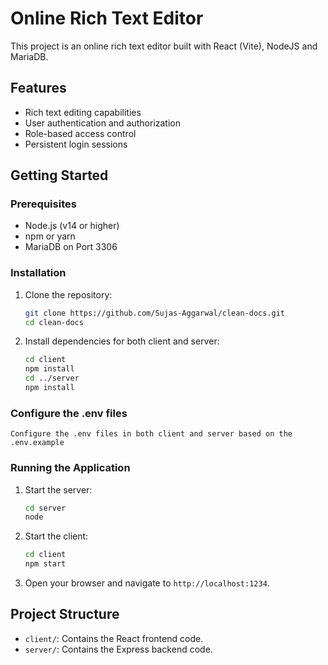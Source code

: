 # Online Rich Text Editor

This project is an online rich text editor built with React (Vite), NodeJS and MariaDB.

## Features

- Rich text editing capabilities
- User authentication and authorization
- Role-based access control
- Persistent login sessions

## Getting Started

### Prerequisites

- Node.js (v14 or higher)
- npm or yarn
- MariaDB on Port 3306

### Installation

1. Clone the repository:
    ```sh
    git clone https://github.com/Sujas-Aggarwal/clean-docs.git
    cd clean-docs
    ```

2. Install dependencies for both client and server:
    ```sh
    cd client
    npm install
    cd ../server
    npm install
    ```

### Configure the .env files
    Configure the .env files in both client and server based on the .env.example

### Running the Application

1. Start the server:
    ```sh
    cd server
    node
    ```

2. Start the client:
    ```sh
    cd client
    npm start
    ```

3. Open your browser and navigate to `http://localhost:1234`.

## Project Structure

- `client/`: Contains the React frontend code.
- `server/`: Contains the Express backend code.